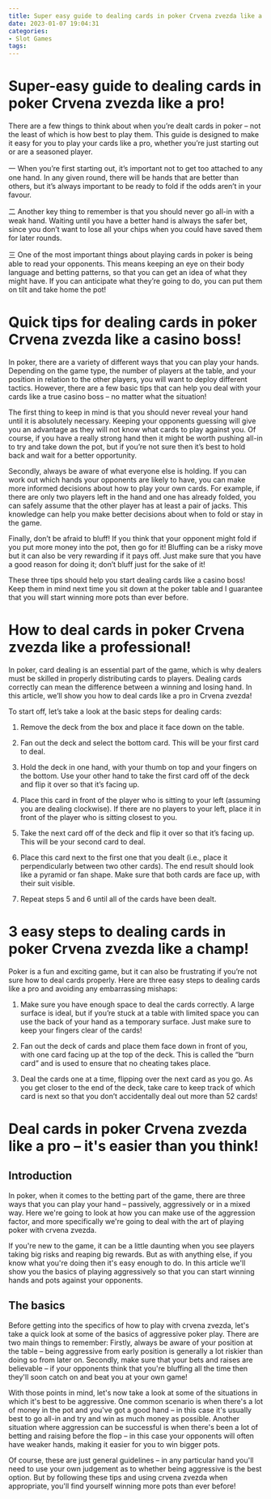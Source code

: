 ```yaml
---
title: Super easy guide to dealing cards in poker Crvena zvezda like a pro!
date: 2023-01-07 19:04:31
categories:
- Slot Games
tags:
---
```



#  Super-easy guide to dealing cards in poker Crvena zvezda like a pro!

There are a few things to think about when you’re dealt cards in poker – not the least of which is how best to play them. This guide is designed to make it easy for you to play your cards like a pro, whether you’re just starting out or are a seasoned player.

一 When you’re first starting out, it’s important not to get too attached to any one hand. In any given round, there will be hands that are better than others, but it’s always important to be ready to fold if the odds aren’t in your favour.

二 Another key thing to remember is that you should never go all-in with a weak hand. Waiting until you have a better hand is always the safer bet, since you don’t want to lose all your chips when you could have saved them for later rounds.

三 One of the most important things about playing cards in poker is being able to read your opponents. This means keeping an eye on their body language and betting patterns, so that you can get an idea of what they might have. If you can anticipate what they’re going to do, you can put them on tilt and take home the pot!

#  Quick tips for dealing cards in poker Crvena zvezda like a casino boss!

In poker, there are a variety of different ways that you can play your hands. Depending on the game type, the number of players at the table, and your position in relation to the other players, you will want to deploy different tactics. However, there are a few basic tips that can help you deal with your cards like a true casino boss – no matter what the situation!

The first thing to keep in mind is that you should never reveal your hand until it is absolutely necessary. Keeping your opponents guessing will give you an advantage as they will not know what cards to play against you. Of course, if you have a really strong hand then it might be worth pushing all-in to try and take down the pot, but if you’re not sure then it’s best to hold back and wait for a better opportunity.

Secondly, always be aware of what everyone else is holding. If you can work out which hands your opponents are likely to have, you can make more informed decisions about how to play your own cards. For example, if there are only two players left in the hand and one has already folded, you can safely assume that the other player has at least a pair of jacks. This knowledge can help you make better decisions about when to fold or stay in the game.

Finally, don’t be afraid to bluff! If you think that your opponent might fold if you put more money into the pot, then go for it! Bluffing can be a risky move but it can also be very rewarding if it pays off. Just make sure that you have a good reason for doing it; don’t bluff just for the sake of it!

These three tips should help you start dealing cards like a casino boss! Keep them in mind next time you sit down at the poker table and I guarantee that you will start winning more pots than ever before.

#  How to deal cards in poker Crvena zvezda like a professional!

In poker, card dealing is an essential part of the game, which is why dealers must be skilled in properly distributing cards to players. Dealing cards correctly can mean the difference between a winning and losing hand. In this article, we’ll show you how to deal cards like a pro in Crvena zvezda!

To start off, let’s take a look at the basic steps for dealing cards:

1) Remove the deck from the box and place it face down on the table.

2) Fan out the deck and select the bottom card. This will be your first card to deal.

3) Hold the deck in one hand, with your thumb on top and your fingers on the bottom. Use your other hand to take the first card off of the deck and flip it over so that it’s facing up.

4) Place this card in front of the player who is sitting to your left (assuming you are dealing clockwise). If there are no players to your left, place it in front of the player who is sitting closest to you.

5) Take the next card off of the deck and flip it over so that it’s facing up. This will be your second card to deal.

6) Place this card next to the first one that you dealt (i.e., place it perpendicularly between two other cards). The end result should look like a pyramid or fan shape. Make sure that both cards are face up, with their suit visible.

7) Repeat steps 5 and 6 until all of the cards have been dealt.

#  3 easy steps to dealing cards in poker Crvena zvezda like a champ!

Poker is a fun and exciting game, but it can also be frustrating if you’re not sure how to deal cards properly. Here are three easy steps to dealing cards like a pro and avoiding any embarrassing mishaps:

1. Make sure you have enough space to deal the cards correctly. A large surface is ideal, but if you’re stuck at a table with limited space you can use the back of your hand as a temporary surface. Just make sure to keep your fingers clear of the cards!

2. Fan out the deck of cards and place them face down in front of you, with one card facing up at the top of the deck. This is called the “burn card” and is used to ensure that no cheating takes place.

3. Deal the cards one at a time, flipping over the next card as you go. As you get closer to the end of the deck, take care to keep track of which card is next so that you don’t accidentally deal out more than 52 cards!

#  Deal cards in poker Crvena zvezda like a pro – it's easier than you think!

## Introduction

In poker, when it comes to the betting part of the game, there are three ways that you can play your hand – passively, aggressively or in a mixed way. Here we're going to look at how you can make use of the aggression factor, and more specifically we're going to deal with the art of playing poker with crvena zvezda.

If you're new to the game, it can be a little daunting when you see players taking big risks and reaping big rewards. But as with anything else, if you know what you're doing then it's easy enough to do. In this article we'll show you the basics of playing aggressively so that you can start winning hands and pots against your opponents.

## The basics

Before getting into the specifics of how to play with crvena zvezda, let's take a quick look at some of the basics of aggressive poker play. There are two main things to remember: Firstly, always be aware of your position at the table – being aggressive from early position is generally a lot riskier than doing so from later on. Secondly, make sure that your bets and raises are believable – if your opponents think that you're bluffing all the time then they'll soon catch on and beat you at your own game!

With those points in mind, let's now take a look at some of the situations in which it's best to be aggressive. One common scenario is when there's a lot of money in the pot and you've got a good hand – in this case it's usually best to go all-in and try and win as much money as possible. Another situation where aggression can be successful is when there's been a lot of betting and raising before the flop – in this case your opponents will often have weaker hands, making it easier for you to win bigger pots.

Of course, these are just general guidelines – in any particular hand you'll need to use your own judgement as to whether being aggressive is the best option. But by following these tips and using crvena zvezda when appropriate, you'll find yourself winning more pots than ever before!